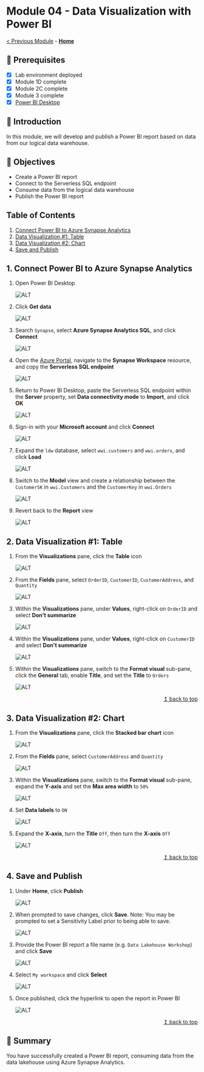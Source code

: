 # Module 04 - Data Visualization with Power BI

[< Previous Module](../modules/module03.md) - **[Home](../README.md)**

## :thinking: Prerequisites

- [x] Lab environment deployed
- [x] Module 1D complete
- [x] Module 2C complete
- [x] Module 3 complete
- [x] [Power BI Desktop](https://aka.ms/pbiSingleInstaller)

## :loudspeaker: Introduction

In this module, we will develop and publish a Power BI report based on data from our logical data warehouse.

## :dart: Objectives

- Create a Power BI report
- Connect to the Serverless SQL endpoint
- Consume data from the logical data warehouse
- Publish the Power BI report

## Table of Contents

 1. [Connect Power BI to Azure Synapse Analytics](#1-Connect-Power-BI-to-Azure-Synapse-Analytics)
 2. [Data Visualization #1: Table](#2-Data-Visualization-1-Table)
 3. [Data Visualization #2: Chart](#3-Data-Visualization-2-Chart)
 4. [Save and Publish](#4-Save-and-Publish)

## 1. Connect Power BI to Azure Synapse Analytics

1. Open Power BI Desktop

    ![ALT](../images/module04/001.png)

2. Click **Get data**

    ![ALT](../images/module04/002.png)

3. Search `Synapse`, select **Azure Synapse Analytics SQL**, and click **Connect**

    ![ALT](../images/module04/003.png)

4. Open the [Azure Portal](https://portal.azure.com), navigate to the **Synapse Workspace** resource, and copy the **Serverless SQL endpoint**

    ![ALT](../images/module04/004.png)

5. Return to Power BI Desktop, paste the Serverless SQL endpoint within the **Server** property, set **Data connectivity mode** to **Import**, and click **OK**

    ![ALT](../images/module04/005.png)

6. Sign-in with your **Microsoft account** and click **Connect**

    ![ALT](../images/module04/006.png)

7. Expand the `ldw` database, select `wwi.customers` and `wwi.orders`, and click **Load**

    ![ALT](../images/module04/007.png)

8. Switch to the **Model** view and create a relationship between the `CustomerSK` in `wwi.Customers` and the `CustomerKey` in `wwi.Orders`

    ![ALT](../images/module04/008.png)

9. Revert back to the **Report** view

    ![ALT](../images/module04/009.png)

## 2. Data Visualization #1: Table

1. From the **Visualizations** pane, click the **Table** icon

    ![ALT](../images/module04/010.png)

2. From the **Fields** pane, select `OrderID`, `CustomerID`, `CustomerAddress`, and `Quantity`

    ![ALT](../images/module04/011.png)

3. Within the **Visualizations** pane, under **Values**, right-click on `OrderID` and select **Don't summarize**

    ![ALT](../images/module04/012.png)

4. Within the **Visualizations** pane, under **Values**, right-click on `CustomerID` and select **Don't summarize**

    ![ALT](../images/module04/013.png)

5. Within the **Visualizations** pane, switch to the **Format visual** sub-pane, click the **General** tab, enable **Title**, and set the **Title** to `Orders`

    ![ALT](../images/module04/014.png)

<div align="right"><a href="#module-04---data-visualization-with-power-bi">↥ back to top</a></div>

## 3. Data Visualization #2: Chart

1. From the **Visualizations** pane, click the **Stacked bar chart** icon

    ![ALT](../images/module04/015.png)

2. From the **Fields** pane, select `CustomerAddress` and `Quantity`

    ![ALT](../images/module04/016.png)

3. Within the **Visualizations** pane, switch to the **Format visual** sub-pane, expand the **Y-axis** and set the **Max area width** to `50%`

    ![ALT](../images/module04/017.png)

4. Set **Data labels** to `ON`

    ![ALT](../images/module04/018.png)

5. Expand the **X-axis**, turn the **Title** `Off`, then turn the **X-axis** `Off`

    ![ALT](../images/module04/019.png)

<div align="right"><a href="#module-04---data-visualization-with-power-bi">↥ back to top</a></div>

## 4. Save and Publish

1. Under **Home**, click **Publish**

    ![ALT](../images/module04/020.png)

2. When prompted to save changes, click **Save**. Note: You may be prompted to set a Sensitivity Label prior to being able to save.

    ![ALT](../images/module04/021.png)

3. Provide the Power BI report a file name (e.g. `Data Lakehouse Workshop`) and click **Save**

    ![ALT](../images/module04/024.png)

4. Select `My workspace` and click **Select**

    ![ALT](../images/module04/022.png)

5. Once published, click the hyperlink to open the report in Power BI

    ![ALT](../images/module04/023.png)

<div align="right"><a href="#module-04---data-visualization-with-power-bi">↥ back to top</a></div>

## :tada: Summary

You have successfully created a Power BI report, consuming data from the data lakehouse using Azure Synapse Analytics.
